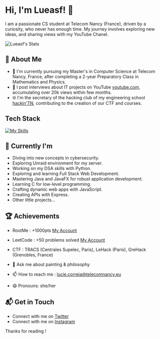 # Hi, I'm Lueasf! 👋

I am a passionate CS student at Telecom Nancy (France), driven by a curiosity, who never has enough time. My journey involves exploring new ideas, and sharing views with my YouTube Chanel.

![Lueasf's Stats](https://github-readme-stats.vercel.app/api?username=lueasf&theme=synthwave&show_icons=true&hide_border=true&count_private=true)

## 🚀 About Me

- 🔭 I'm currently pursuing my Master's in Computer Science at Telecom Nancy, France, after completing a 2-year Preparatory Class in Mathematics and Physics.
- 📝 I post interviews about IT projects on YouTube [youtube.com](https://www.youtube.com/@ITeaser_), accumulating over 20k views within few months.
- 🌐 I'm the secretary of the hacking club of my engineering school [hackin'TN](https://github.com/Hackin-TN), contributing to the creation of our CTF and courses.

## Tech Stack
[![My Skills](https://skillicons.dev/icons?i=py,c,java,linux,bash,js,html,css,react,nodejs,tailwind,github,vscode,docker,wordpress,latex,notion,discord,figma,pr)](https://skillicons.dev)

## 🌱 Currently I'm

  - Diving into new concepts in cybersecurity.
  - Exploring Unraid environment for my server.
  - Working on my DSA skills with Python.
  - Exploring and learning Full Stack Web Development.
  - Mastering Java and JavaFX for robust application development.
  - Learning C for low-level programming.
  - Crafting dynamic web apps with JavaScript.
  - Creating APIs with Express.
  - Other little projects...
 
  
 ## 🏆 Achievements
 - RootMe : +1000pts [My Account](https://www.root-me.org/lueasf?lang=fr#69249ef999e8cf15f9ee4301e1030082)
 - LeetCode : +50 problems solved [My Account](https://leetcode.com/u/lueasf/)
 - CTF : TRACS (Centrales Supelec, Paris), LeHack (Paris), GreHack (Grenobles, France)

- 💬 Ask me about painting & philosophy
- 📫 How to reach me : lucie.correia@telecomnancy.eu
- 😄 Pronouns: she/her

## 📬 Get in Touch

- Connect with me on [Twitter](https://x.com/ITeaser_)
- Connect with me on [Instagram](https://www.instagram.com/iteaseroff/)

Thanks for reading ! 



